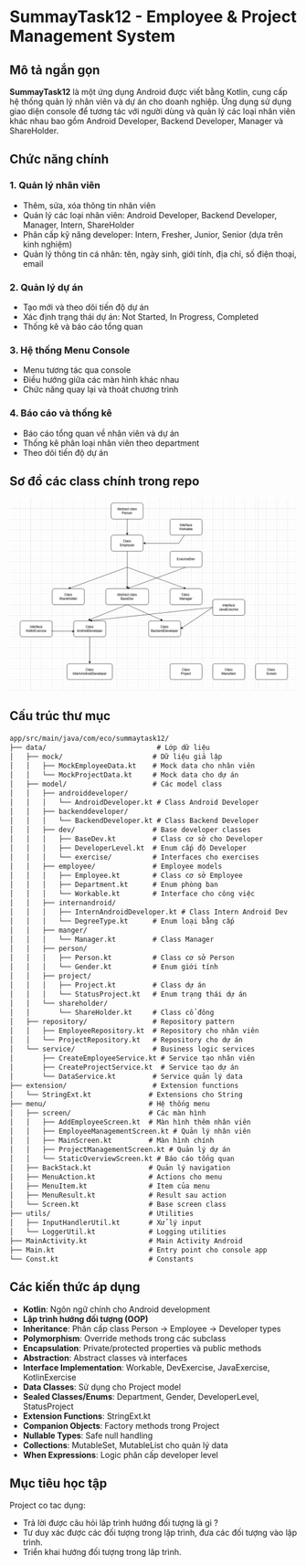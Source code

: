 # SummayTask12 - Employee & Project Management System

## Mô tả ngắn gọn

**SummayTask12** là một ứng dụng Android được viết bằng Kotlin, cung cấp hệ thống quản lý nhân viên
và dự án cho doanh nghiệp. Ứng dụng sử dụng giao diện console để tương tác với người dùng và quản lý
các loại nhân viên khác nhau bao gồm Android Developer, Backend Developer, Manager và ShareHolder.

## Chức năng chính

### 1. **Quản lý nhân viên**

- Thêm, sửa, xóa thông tin nhân viên
- Quản lý các loại nhân viên: Android Developer, Backend Developer, Manager, Intern, ShareHolder
- Phân cấp kỹ năng developer: Intern, Fresher, Junior, Senior (dựa trên kinh nghiệm)
- Quản lý thông tin cá nhân: tên, ngày sinh, giới tính, địa chỉ, số điện thoại, email

### 2. **Quản lý dự án**

- Tạo mới và theo dõi tiến độ dự án
- Xác định trạng thái dự án: Not Started, In Progress, Completed
- Thống kê và báo cáo tổng quan

### 3. **Hệ thống Menu Console**

- Menu tương tác qua console
- Điều hướng giữa các màn hình khác nhau
- Chức năng quay lại và thoát chương trình

### 4. **Báo cáo và thống kê**

- Báo cáo tổng quan về nhân viên và dự án
- Thống kê phân loại nhân viên theo department
- Theo dõi tiến độ dự án

## Sơ đồ các class chính trong repo

![Sơ đồ các class chính](img.png)

## Cấu trúc thư mục

```
app/src/main/java/com/eco/summaytask12/
├── data/                           # Lớp dữ liệu
│   ├── mock/                      # Dữ liệu giả lập
│   │   ├── MockEmployeeData.kt    # Mock data cho nhân viên
│   │   └── MockProjectData.kt     # Mock data cho dự án
│   ├── model/                     # Các model class
│   │   ├── androiddeveloper/      
│   │   │   └── AndroidDeveloper.kt # Class Android Developer
│   │   ├── backenddeveloper/      
│   │   │   └── BackendDeveloper.kt # Class Backend Developer
│   │   ├── dev/                   # Base developer classes
│   │   │   ├── BaseDev.kt         # Class cơ sở cho Developer
│   │   │   ├── DeveloperLevel.kt  # Enum cấp độ Developer
│   │   │   └── exercise/          # Interfaces cho exercises
│   │   ├── employee/              # Employee models
│   │   │   ├── Employee.kt        # Class cơ sở Employee
│   │   │   ├── Department.kt      # Enum phòng ban
│   │   │   └── Workable.kt        # Interface cho công việc
│   │   ├── internandroid/         
│   │   │   ├── InternAndroidDeveloper.kt # Class Intern Android Dev
│   │   │   └── DegreeType.kt      # Enum loại bằng cấp
│   │   ├── manger/                
│   │   │   └── Manager.kt         # Class Manager
│   │   ├── person/                
│   │   │   ├── Person.kt          # Class cơ sở Person
│   │   │   └── Gender.kt          # Enum giới tính
│   │   ├── project/               
│   │   │   ├── Project.kt         # Class dự án
│   │   │   └── StatusProject.kt   # Enum trạng thái dự án
│   │   └── shareholder/           
│   │       └── ShareHolder.kt     # Class cổ đông
│   ├── repository/                # Repository pattern
│   │   ├── EmployeeRepository.kt  # Repository cho nhân viên
│   │   └── ProjectRepository.kt   # Repository cho dự án
│   └── service/                   # Business logic services
│       ├── CreateEmployeeService.kt # Service tạo nhân viên
│       ├── CreateProjectService.kt  # Service tạo dự án
│       └── DataService.kt         # Service quản lý data
├── extension/                     # Extension functions
│   └── StringExt.kt              # Extensions cho String
├── menu/                         # Hệ thống menu
│   ├── screen/                   # Các màn hình
│   │   ├── AddEmployeeScreen.kt  # Màn hình thêm nhân viên
│   │   ├── EmployeeManagementScreen.kt # Quản lý nhân viên
│   │   ├── MainScreen.kt         # Màn hình chính
│   │   ├── ProjectManagementScreen.kt # Quản lý dự án
│   │   └── StaticOverviewScreen.kt # Báo cáo tổng quan
│   ├── BackStack.kt              # Quản lý navigation
│   ├── MenuAction.kt             # Actions cho menu
│   ├── MenuItem.kt               # Item của menu
│   ├── MenuResult.kt             # Result sau action
│   └── Screen.kt                 # Base screen class
├── utils/                        # Utilities
│   ├── InputHandlerUtil.kt       # Xử lý input
│   └── LoggerUtil.kt             # Logging utilities
├── MainActivity.kt               # Main Activity Android
├── Main.kt                       # Entry point cho console app
└── Const.kt                      # Constants
```

## Các kiến thức áp dụng

- **Kotlin**: Ngôn ngữ chính cho Android development
- **Lập trình hướng đối tượng (OOP)**
- **Inheritance**: Phân cấp class Person → Employee → Developer types
- **Polymorphism**: Override methods trong các subclass
- **Encapsulation**: Private/protected properties và public methods
- **Abstraction**: Abstract classes và interfaces
- **Interface Implementation**: Workable, DevExercise, JavaExercise, KotlinExercise
- **Data Classes**: Sử dụng cho Project model
- **Sealed Classes/Enums**: Department, Gender, DeveloperLevel, StatusProject
- **Extension Functions**: StringExt.kt
- **Companion Objects**: Factory methods trong Project
- **Nullable Types**: Safe null handling
- **Collections**: MutableSet, MutableList cho quản lý data
- **When Expressions**: Logic phân cấp developer level

## Mục tiêu học tập

Project co tac dụng:

- Trả lời được câu hỏi lâp trình hướng đối tượng là gì ?
- Tư duy xác được các đối tượng trong lập trình, đưa các đối tượng vào lập trình.
- Triển khai hướng đối tượng trong lâp trình.


